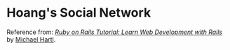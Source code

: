 # Hoang's Social Network

Reference from:
[*Ruby on Rails Tutorial:
Learn Web Development with Rails*](http://www.railstutorial.org/)
by [Michael Hartl](http://www.michaelhartl.com/).
